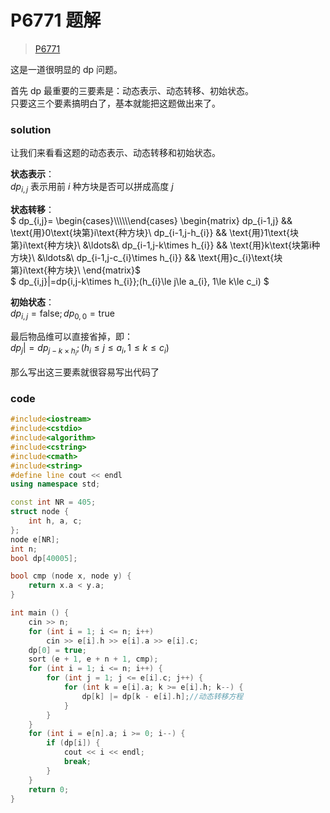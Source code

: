 # P6771 题解

> [P6771](https://www.luogu.com.cn/problem/P6771)

这是一道很明显的 dp 问题。

首先 dp 最重要的三要素是：动态表示、动态转移、初始状态。  
只要这三个要素搞明白了，基本就能把这题做出来了。

### solution

让我们来看看这题的动态表示、动态转移和初始状态。

**状态表示**：  
$dp_{i,j}$ 表示用前 $i$ 种方块是否可以拼成高度 $j$  

**状态转移**：  
$
dp_{i,j}=
\begin{cases}\\\\\\\\\\\end{cases}
\begin{matrix}
dp_{i-1,j} && \text{用}0\text{块第}i\text{种方块}\\
dp_{i-1,j-h_{i}} && \text{用}1\text{块第}i\text{种方块}\\
&\ldots&\\
dp_{i-1,j-k\times h_{i}} && \text{用}k\text{块第i种方块}\\
&\ldots&\\
dp_{i-1,j-c_{i}\times h_{i}} && \text{用}c_{i}\text{块第}i\text{种方块}\\
\end{matrix}$  
$
dp_{i,j}|=dp{i,j-k\times h_{i}};(h_{i}\le j\le a_{i}, 1\le k\le c_i)
$  

**初始状态**：  
$dp_{i,j}=\mathrm{false};dp_{0,0}=\mathrm{true}$


最后物品维可以直接省掉，即：  
$dp_{j}|=dp_{j-k\times h_{i}};(h_{i}\le j\le a_{i}, 1\le k\le c_i)$

那么写出这三要素就很容易写出代码了

### code

```cpp
#include<iostream>
#include<cstdio>
#include<algorithm>
#include<cstring>
#include<cmath>
#include<string>
#define line cout << endl
using namespace std;

const int NR = 405;
struct node {
	int h, a, c;
};
node e[NR];
int n;
bool dp[40005];

bool cmp (node x, node y) {
	return x.a < y.a; 
}

int main () {
	cin >> n;
	for (int i = 1; i <= n; i++)
		cin >> e[i].h >> e[i].a >> e[i].c;
	dp[0] = true;
	sort (e + 1, e + n + 1, cmp);
	for (int i = 1; i <= n; i++) {
		for (int j = 1; j <= e[i].c; j++) {
			for (int k = e[i].a; k >= e[i].h; k--) {
				dp[k] |= dp[k - e[i].h];//动态转移方程
			}
		}
	}
	for (int i = e[n].a; i >= 0; i--) {
		if (dp[i]) {
			cout << i << endl;
			break;
		}
	}
	return 0;
}
```